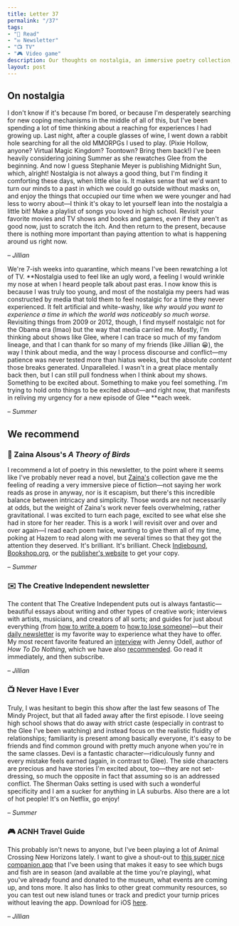```yaml
---
title: Letter 37
permalink: "/37"
tags:
- "📖 Read"
- "✉️ Newsletter"
- "📺 TV"
- "🎮 Video game"
description: Our thoughts on nostalgia, an immersive poetry collection, interviews with creative people, a new Netflix show we love, and an Animal Crossing companion app.
layout: post
---
```


## On nostalgia

I don't know if it's because I'm bored, or because I'm desperately searching for new coping mechanisms in the middle of all of this, but I've been spending a lot of time thinking about a reaching for experiences I had growing up. Last night, after a couple glasses of wine, I went down a rabbit hole searching for all the old MMORPGs I used to play. (Pixie Hollow, anyone? Virtual Magic Kingdom? Toontown? Bring them back!) I've been heavily considering joining Summer as she rewatches Glee from the beginning. And now I guess Stephanie Meyer is publishing Midnight Sun, which, alright! Nostalgia is not always a good thing, but I'm finding it comforting these days, when little else is. It makes sense that we'd want to turn our minds to a past in which we could go outside without masks on, and enjoy the things that occupied our time when we were younger and had less to worry about—I think it's okay to let yourself lean into the nostalgia a little bit! Make a playlist of songs you loved in high school. Revisit your favorite movies and TV shows and books and games, even if they aren't as good now, just to scratch the itch. And then return to the present, because there is nothing more important than paying attention to what is happening around us right now.

– *Jillian*

We're 7-ish weeks into quarantine, which means I've been rewatching a lot of TV. **Nostalgia used to feel like an ugly word, a feeling I would wrinkle my nose at when I heard people talk about past eras. I now know this is because I was truly too young, and most of the nostalgia my peers had was constructed by media that told them to feel nostalgic for a time they never experienced. It felt artificial and white-washy, like *why would you want to experience a time in which the world was noticeably so much worse.* Revisiting things from 2009 or 2012, though, I find myself nostalgic not for the Obama era (lmao) but the way that media carried me. Mostly, I'm thinking about shows like Glee, where I can trace so much of my fandom lineage, and that I can thank for so many of my friends (like Jillian 😀), the way I think about media, and the way I process discourse and conflict—my patience was never tested more than hiatus weeks, but the absolute *content* those breaks generated. Unparalleled. I wasn't in a great place mentally back then, but I can still pull fondness when I think about my shows. Something to be excited about. Something to make you feel something. I'm trying to hold onto things to be excited about—and right now, that manifests in reliving my urgency for a new episode of Glee **each week.

– *Summer*

## We recommend

### 📖 Zaina Alsous's *A Theory of Birds*

I recommend a lot of poetry in this newsletter, to the point where it seems like I've probably never read a novel, but [Zaina's](https://zainaalsous.com/) collection gave me the feeling of reading a very immersive piece of fiction—not saying her work reads as prose in anyway, nor is it escapism, but there's this incredible balance between intricacy and simplicity. Those words are not necessarily at odds, but the weight of Zaina's work never feels overwhelming, rather gravitational. I was excited to turn each page, excited to see what else she had in store for her reader. This is a work I will revisit over and over and over again—I read each poem twice, wanting to give them all of my time, poking at Hazem to read along with me several times so that they got the attention they deserved. It's brilliant. It's brilliant. Check [Indiebound](https://www.indiebound.org/book/9781682261040), [Bookshop.org](https://bookshop.org/books/a-theory-of-birds-poems/9781682261040), or the [publisher's website](https://www.uapress.com/product/a-theory-of-birds/) to get your copy.

– *Summer*

### ✉️ The Creative Independent newsletter

The content that The Creative Independent puts out is always fantastic—beautiful essays about writing and other types of creative work; interviews with artists, musicians, and creators of all sorts; and guides for just about everything (from [how to write a poem](https://thecreativeindependent.com/guides/how-to-write-a-poem/) to [how to lose someone](https://thecreativeindependent.com/guides/how-to-lose-someone/))—but their [daily newsletter](https://thecreativeindependent.com/) is my favorite way to experience what they have to offer. My most recent favorite featured an [interview](https://thecreativeindependent.com/people/jenny-odell-on-taking-the-time-you-need-to-notice-think-and-grow/) with Jenny Odell, author of *How To Do Nothing*, which we have also [recommended](https://letterstosummer.com/31). Go read it immediately, and then subscribe.

– *Jillian*

### 📺 Never Have I Ever

Truly, I was hesitant to begin this show after the last few seasons of The Mindy Project, but that all faded away after the first episode. I love seeing high school shows that do away with strict caste (especially in contrast to the Glee I've been watching) and instead focus on the realistic fluidity of relationships; familiarity is present among basically everyone, it's easy to be friends and find common ground with pretty much anyone when you're in the same classes. Devi is a fantastic character—ridiculously funny and every mistake feels earned (again, in contrast to Glee). The side characters are precious and have stories I'm excited about, too—they are not set-dressing, so much the opposite in fact that assuming so is an addressed conflict. The Sherman Oaks setting is used with such a wonderful specificity and I am a sucker for anything in LA suburbs. Also there are a lot of hot people! It's on Netflix, go enjoy!

– *Summer*

### 🎮 ACNH Travel Guide

This probably isn't news to anyone, but I've been playing a lot of Animal Crossing New Horizons lately. I want to give a shout-out to [this super nice companion app](http://acnhtravelguide.com) that I've been using that makes it easy to see which bugs and fish are in season (and available at the time you're playing), what you've already found and donated to the museum, what events are coming up, and tons more. It also has links to other great community resources, so you can test out new island tunes or track and predict your turnip prices without leaving the app. Download for iOS [here](https://apps.apple.com/app/id1502818559).

– *Jillian*
